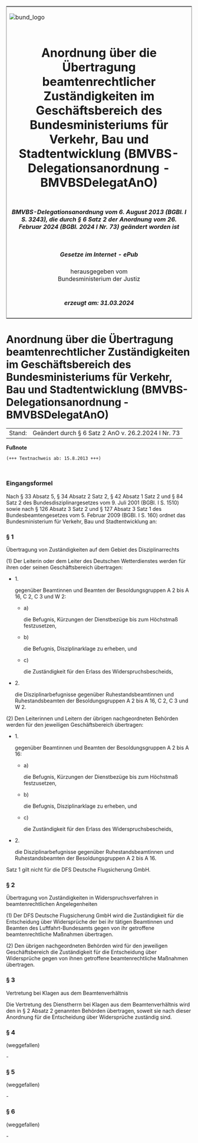 <span id="DECKBLATT.html"></span>

<table border="0" frame="border" width="100%">

<tr valign="top">

<td align="left">

![bund\_logo](BfJ_2021_Web_de_de.gif)

</td>

<td align="right">

 

</td>

</tr>

<tr align="center" valign="middle">

<td colspan="2">

# Anordnung über die Übertragung beamtenrechtlicher Zuständigkeiten im Geschäftsbereich des Bundesministeriums für Verkehr, Bau und Stadtentwicklung (BMVBS-Delegationsanordnung - BMVBSDelegatAnO)

</td>

</tr>

<tr align="center" valign="middle">

<td colspan="2">

##### BMVBS-Delegationsanordnung vom 6. August 2013 (BGBl. I S. 3243), die durch § 6 Satz 2 der Anordnung vom 26. Februar 2024 (BGBl. 2024 I Nr. 73) geändert worden ist

</td>

</tr>

<tr align="center" valign="middle">

<td colspan="2">

  
  

##### Gesetze im Internet - ePub  
  
herausgegeben vom  
Bundesministerium der Justiz

</td>

</tr>

<tr align="center" valign="bottom">

<td colspan="2">

  
  

##### erzeugt am: 31.03.2024

</td>

</tr>

</table>

<span id="BJNR324300013.html"></span>

# Anordnung über die Übertragung beamtenrechtlicher Zuständigkeiten im Geschäftsbereich des Bundesministeriums für Verkehr, Bau und Stadtentwicklung (BMVBS-Delegationsanordnung - BMVBSDelegatAnO)

<div>

<div class="jnhtml">

|        |                                                     |
| ------ | --------------------------------------------------- |
| Stand: | Geändert durch § 6 Satz 2 AnO v. 26.2.2024 I Nr. 73 |

</div>

</div>

<div>

  
**Fußnote**

<div class="jnhtml">

<div>

<div class="jurAbsatz">

  

``` 
(+++ Textnachweis ab: 15.8.2013 +++)

 
```

</div>

</div>

</div>

</div>

<span id="BJNR324300013BJNE000100000.html"></span>

### Eingangsformel  

<div>

<div class="jnhtml">

<div>

<div class="jurAbsatz">

Nach § 33 Absatz 5, § 34 Absatz 2 Satz 2, § 42 Absatz 1 Satz 2 und § 84
Satz 2 des Bundesdisziplinargesetzes vom 9. Juli 2001 (BGBl. I S. 1510)
sowie nach § 126 Absatz 3 Satz 2 und § 127 Absatz 3 Satz 1 des
Bundesbeamtengesetzes vom 5. Februar 2009 (BGBl. I S. 160) ordnet das
Bundesministerium für Verkehr, Bau und Stadtentwicklung an:

</div>

</div>

</div>

</div>

<span id="BJNR324300013BJNE000200000.html"></span>

### § 1  
Übertragung von Zuständigkeiten auf dem Gebiet des Disziplinarrechts

<div>

<div class="jnhtml">

<div>

<div class="jurAbsatz">

(1) Der Leiterin oder dem Leiter des Deutschen Wetterdienstes werden für
ihren oder seinen Geschäftsbereich übertragen:

  - 1\.
    
    <div>
    
    gegenüber Beamtinnen und Beamten der Besoldungsgruppen A 2 bis A 16,
    C 2, C 3 und W 2:
    
      - a)
        
        <div>
        
        die Befugnis, Kürzungen der Dienstbezüge bis zum Höchstmaß
        festzusetzen,
        
        </div>
    
      - b)
        
        <div>
        
        die Befugnis, Disziplinarklage zu erheben, und
        
        </div>
    
      - c)
        
        <div>
        
        die Zuständigkeit für den Erlass des Widerspruchsbescheids,
        
        </div>
    
    </div>

  - 2\.
    
    <div>
    
    die Disziplinarbefugnisse gegenüber Ruhestandsbeamtinnen und
    Ruhestandsbeamten der Besoldungsgruppen A 2 bis A 16, C 2, C 3 und W
    2.
    
    </div>

</div>

<div class="jurAbsatz">

(2) Den Leiterinnen und Leitern der übrigen nachgeordneten Behörden
werden für den jeweiligen Geschäftsbereich übertragen:

  - 1\.
    
    <div>
    
    gegenüber Beamtinnen und Beamten der Besoldungsgruppen A 2 bis A 16:
    
      - a)
        
        <div>
        
        die Befugnis, Kürzungen der Dienstbezüge bis zum Höchstmaß
        festzusetzen,
        
        </div>
    
      - b)
        
        <div>
        
        die Befugnis, Disziplinarklage zu erheben, und
        
        </div>
    
      - c)
        
        <div>
        
        die Zuständigkeit für den Erlass des Widerspruchsbescheids,
        
        </div>
    
    </div>

  - 2\.
    
    <div>
    
    die Disziplinarbefugnisse gegenüber Ruhestandsbeamtinnen und
    Ruhestandsbeamten der Besoldungsgruppen A 2 bis A 16.
    
    </div>

Satz 1 gilt nicht für die DFS Deutsche Flugsicherung GmbH.

</div>

</div>

</div>

</div>

<span id="BJNR324300013BJNE000300000.html"></span>

### § 2  
Übertragung von Zuständigkeiten in Widerspruchsverfahren in beamtenrechtlichen Angelegenheiten

<div>

<div class="jnhtml">

<div>

<div class="jurAbsatz">

(1) Der DFS Deutsche Flugsicherung GmbH wird die Zuständigkeit für die
Entscheidung über Widersprüche der bei ihr tätigen Beamtinnen und
Beamten des Luftfahrt-Bundesamts gegen von ihr getroffene
beamtenrechtliche Maßnahmen übertragen.

</div>

<div class="jurAbsatz">

(2) Den übrigen nachgeordneten Behörden wird für den jeweiligen
Geschäftsbereich die Zuständigkeit für die Entscheidung über
Widersprüche gegen von ihnen getroffene beamtenrechtliche Maßnahmen
übertragen.

</div>

</div>

</div>

</div>

<span id="BJNR324300013BJNE000400000.html"></span>

### § 3  
Vertretung bei Klagen aus dem Beamtenverhältnis

<div>

<div class="jnhtml">

<div>

<div class="jurAbsatz">

Die Vertretung des Dienstherrn bei Klagen aus dem Beamtenverhältnis wird
den in § 2 Absatz 2 genannten Behörden übertragen, soweit sie nach
dieser Anordnung für die Entscheidung über Widersprüche zuständig sind.

</div>

</div>

</div>

</div>

<span id="BJNR324300013BJNE000501311.html"></span>

### § 4  
(weggefallen)

<div>

<div class="jnhtml">

<div>

<div class="jurAbsatz">

\-

</div>

</div>

</div>

</div>

<span id="BJNR324300013BJNE000601311.html"></span>

### § 5  
(weggefallen)

<div>

<div class="jnhtml">

<div>

<div class="jurAbsatz">

\-

</div>

</div>

</div>

</div>

<span id="BJNR324300013BJNE000701311.html"></span>

### § 6  
(weggefallen)

<div>

<div class="jnhtml">

<div>

<div class="jurAbsatz">

\-

</div>

</div>

</div>

</div>
